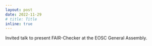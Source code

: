 ```yaml
---
layout: post
date: 2022-11-29
# title: Title
inline: true
---
```


Invited talk to present FAIR-Checker at the EOSC General Assembly. 
